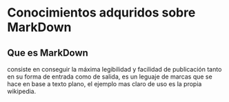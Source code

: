 # Conocimientos adquridos sobre MarkDown
## Que es MarkDown
consiste en conseguir la máxima legibilidad y facilidad de publicación tanto en su forma de entrada como de salida, es un leguaje de marcas que se hace en base a texto plano, el ejemplo mas claro de uso es la propia wikipedia.